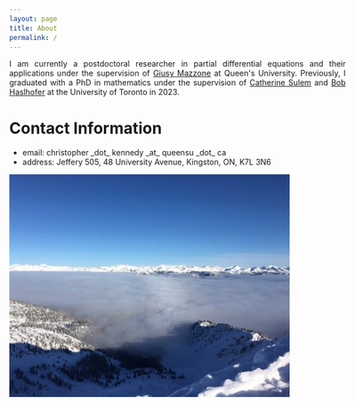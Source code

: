 ```yaml
---
layout: page
title: About
permalink: /
---
```


<div style='text-align: justify; width: 120%;'>
I am currently a postdoctoral researcher in partial differential equations and their applications under the supervision of <a href="https://mast.queensu.ca/~gmazzone/">Giusy Mazzone</a> at Queen's University. Previously, I graduated with a PhD in mathematics under the supervision of <a href="https://www.math.toronto.edu/sulem/">Catherine Sulem</a> and <a href = "https://www.math.toronto.edu/roberth/">Bob Haslhofer</a> at the University of Toronto in 2023.
</div>

Contact Information
======

<ul style='width: 120%;'>
  <li>email: christopher _dot_ kennedy _at_ queensu _dot_ ca</li>
  <li>address: Jeffery 505, 48 University Avenue, Kingston, ON, K7L 3N6</li>
</ul>

![](assets/img/KHMR_clouds.jpg)
